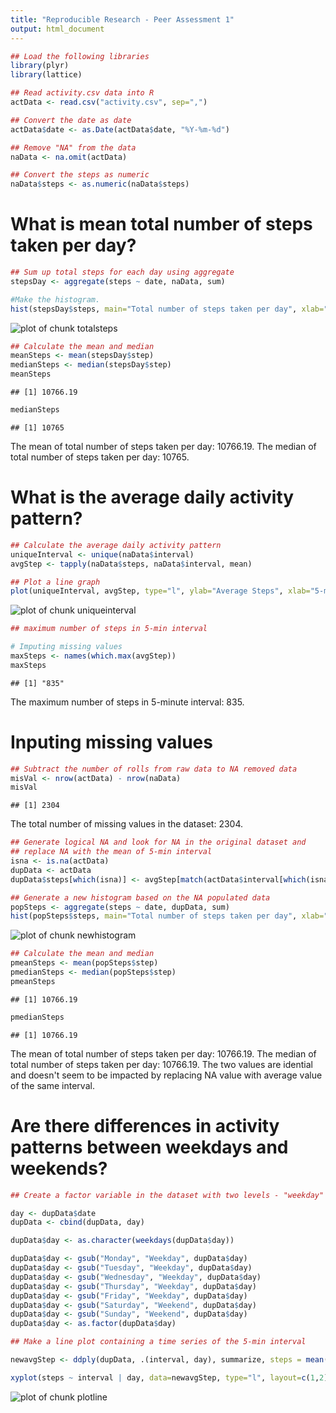 ```yaml
---
title: "Reproducible Research - Peer Assessment 1"
output: html_document
---
```



```r
## Load the following libraries
library(plyr)
library(lattice)

## Read activity.csv data into R
actData <- read.csv("activity.csv", sep=",")

## Convert the date as date 
actData$date <- as.Date(actData$date, "%Y-%m-%d")

## Remove "NA" from the data
naData <- na.omit(actData)

## Convert the steps as numeric
naData$steps <- as.numeric(naData$steps)
```


# What is mean total number of steps taken per day?



```r
## Sum up total steps for each day using aggregate
stepsDay <- aggregate(steps ~ date, naData, sum)

#Make the histogram.
hist(stepsDay$steps, main="Total number of steps taken per day", xlab="Steps per day", col="blue")
```

![plot of chunk totalsteps](figure/totalsteps-1.png) 



```r
## Calculate the mean and median
meanSteps <- mean(stepsDay$step)
medianSteps <- median(stepsDay$step)
meanSteps
```

```
## [1] 10766.19
```

```r
medianSteps
```

```
## [1] 10765
```

The mean of total number of steps taken per day: 10766.19.  The median of total number of steps taken per day: 10765.


# What is the average daily activity pattern?


```r
## Calculate the average daily activity pattern
uniqueInterval <- unique(naData$interval)
avgStep <- tapply(naData$steps, naData$interval, mean)

## Plot a line graph
plot(uniqueInterval, avgStep, type="l", ylab="Average Steps", xlab="5-minute Interval", main="Average Daily Activity Pattern")
```

![plot of chunk uniqueinterval](figure/uniqueinterval-1.png) 


```r
## maximum number of steps in 5-min interval

# Imputing missing values
maxSteps <- names(which.max(avgStep))
maxSteps
```

```
## [1] "835"
```

The maximum number of steps in 5-minute interval: 835.


# Inputing missing values


```r
## Subtract the number of rolls from raw data to NA removed data
misVal <- nrow(actData) - nrow(naData)
misVal
```

```
## [1] 2304
```

The total number of missing values in the dataset: 2304.


```r
## Generate logical NA and look for NA in the original dataset and
## replace NA with the mean of 5-min interval
isna <- is.na(actData)
dupData <- actData
dupData$steps[which(isna)] <- avgStep[match(actData$interval[which(isna)], actData$interval)]
```


```r
## Generate a new histogram based on the NA populated data
popSteps <- aggregate(steps ~ date, dupData, sum)
hist(popSteps$steps, main="Total number of steps taken per day", xlab="Steps per day", col="blue")
```

![plot of chunk newhistogram](figure/newhistogram-1.png) 


```r
## Calculate the mean and median
pmeanSteps <- mean(popSteps$step)
pmedianSteps <- median(popSteps$step)
pmeanSteps
```

```
## [1] 10766.19
```

```r
pmedianSteps
```

```
## [1] 10766.19
```

The mean of total number of steps taken per day: 10766.19.  The median of total number of steps taken per day: 10766.19.  The two values are idential and doesn't seem to be impacted by replacing NA value with average value of the same interval.  

# Are there differences in activity patterns between weekdays and weekends?


```r
## Create a factor variable in the dataset with two levels - "weekday" and "weekend"

day <- dupData$date
dupData <- cbind(dupData, day)

dupData$day <- as.character(weekdays(dupData$day))

dupData$day <- gsub("Monday", "Weekday", dupData$day)
dupData$day <- gsub("Tuesday", "Weekday", dupData$day)
dupData$day <- gsub("Wednesday", "Weekday", dupData$day)
dupData$day <- gsub("Thursday", "Weekday", dupData$day)
dupData$day <- gsub("Friday", "Weekday", dupData$day)
dupData$day <- gsub("Saturday", "Weekend", dupData$day)
dupData$day <- gsub("Sunday", "Weekend", dupData$day)
dupData$day <- as.factor(dupData$day)
```


```r
## Make a line plot containing a time series of the 5-min interval

newavgStep <- ddply(dupData, .(interval, day), summarize, steps = mean(steps))

xyplot(steps ~ interval | day, data=newavgStep, type="l", layout=c(1,2), xlab="Interval", main="Avg Steps by day Weekend/Weekday", ylab="Steps")
```

![plot of chunk plotline](figure/plotline-1.png) 
